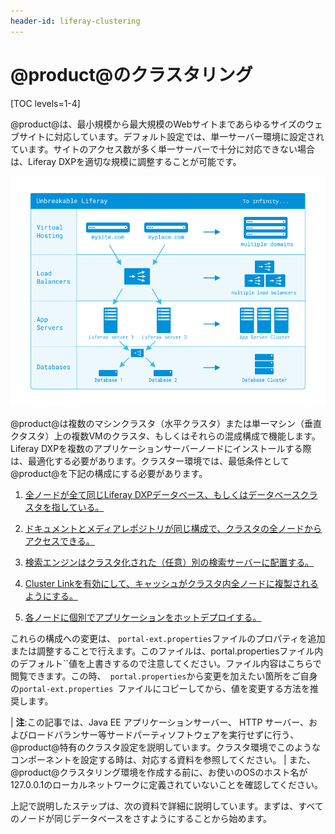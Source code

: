 ```yaml
---
header-id: liferay-clustering
---
```


# @product@のクラスタリング

[TOC levels=1-4]

@product@は、最小規模から最大規模のWebサイトまであらゆるサイズのウェブサイトに対応しています。デフォルト設定では、単一サーバー環境に設定されています。サイトのアクセス数が多く単一サーバーで十分に対応できない場合は、Liferay DXPを適切な規模に調整することが可能です。

![図1: @product@は大きなインストールに対応できるように設計されています。](../../../images/clustering-enterprise-configuration.png)

@product@は複数のマシンクラスタ（水平クラスタ）または単一マシン（垂直クタスタ）上の複数VMのクラスタ、もしくはそれらの混成構成で機能します。Liferay DXPを複数のアプリケーションサーバーノードにインストールする際は、最適化する必要があります。クラスター環境では、最低条件として@product@を下記の構成にする必要があります。

1. [全ノードが全て同じLiferay DXPデータベース、もしくはデータベースクラスタを指している。](/discover/deployment/-/knowledge_base/7-1/point-all-nodes-to-the-same-database-ja)

2. [ドキュメントとメディアレポジトリが同じ構成で、クラスタの全ノードからアクセスできる。](/discover/deployment/-/knowledge_base/7-1/configure-documents-and-media-the-same-for-all-nodes-ja)

3. [検索エンジンはクラスタ化された（任意）別の検索サーバーに配置する。](/discover/deployment/-/knowledge_base/7-1/clustering-search-ja)

4. [Cluster Linkを有効にして、キャッシュがクラスタ内全ノードに複製されるようにする。](/discover/deployment/-/knowledge_base/7-1/enabling-cluster-link-ja)

5. [各ノードに個別でアプリケーションをホットデプロイする。](/discover/deployment/-/knowledge_base/7-1/auto-deploy-to-all-nodes-ja)

これらの構成への変更は、 `portal-ext.properties`ファイルのプロパティを追加または調整することで行えます。このファイルは、portal.propertiesファイル内のデフォルト[](@platform-ref@/7.1-latest/propertiesdoc/portal.properties.html)``値を上書きするので注意してください。ファイル内容はこちらで閲覧できます。この時、` portal.properties`から変更を加えたい箇所をご自身の`portal-ext.properties `ファイルにコピーしてから、値を変更する方法を推奨します。

| **注**:この記事では、Java EE アプリケーションサーバー、 HTTP サーバー、およびロードバランサー等サードパーティソフトウェアを実行せずに行う、@product@特有のクラスタ設定を説明しています。クラスタ環境でこのようなコンポーネントを設定する時は、対応する資料を参照してください。
| また、@product@クラスタリング環境を作成する前に、お使いのOSのホスト名が127.0.0.1のローカルネットワークに定義されていないことを確認してください。

上記で説明したステップは、次の資料で詳細に説明しています。まずは、すべてのノードが同じデータベースをさすようにすることから始めます。
